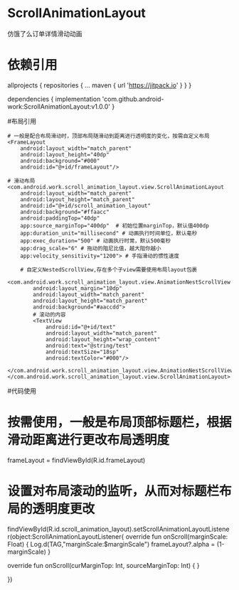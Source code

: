 # ScrollAnimationLayout
仿饿了么订单详情滑动动画

# 依赖引用
allprojects {
		repositories {
			...
			maven { url 'https://jitpack.io' }
		}
	}
  
  dependencies {
	        implementation 'com.github.android-work:ScrollAnimationLayout:v1.0.0'
	}

#布局引用
<LinearLayout xmlns:android="http://schemas.android.com/apk/res/android"
    xmlns:app="http://schemas.android.com/apk/res-auto"
    xmlns:tools="http://schemas.android.com/tools"
    android:layout_width="match_parent"
    android:layout_height="match_parent"
    android:orientation="vertical"
    tools:context=".MainActivity">
    
    # 一般是配合布局滑动时，顶部布局随滑动到距离进行透明度的变化，按需自定义布局
    <FrameLayout
        android:layout_width="match_parent"
        android:layout_height="40dp"
        android:background="#000"
        android:id="@+id/frameLayout"/>

    # 滑动布局
    <com.android.work.scroll_animation_layout.view.ScrollAnimationLayout
        android:layout_width="match_parent"
        android:layout_height="match_parent"
        android:id="@+id/scroll_animation_layout"
        android:background="#ffaacc"
        android:paddingTop="40dp"
        app:source_marginTop="400dp"  # 初始位置marginTop，默认值400dp
        app:duration_unit="millisecond" # 动画执行时间单位，默认毫秒
        app:exec_duration="500" # 动画执行时常，默认500毫秒
        app:drag_scale="6" # 拖动的阻尼比值，越大阻你越小
        app:velocity_sensitivity="1200"> # 手指滑动的惯性速度

        # 自定义NestedScrollView,存在多个子view需要使用布局layout包裹
        <com.android.work.scroll_animation_layout.view.AnimationNestScrollView
            android:layout_margin="10dp"
            android:layout_width="match_parent"
            android:layout_height="match_parent"
            android:background="#aaccdd">
            # 滚动的内容
            <TextView
                android:id="@+id/text"
                android:layout_width="match_parent"
                android:layout_height="wrap_content"
                android:text="@string/test"
                android:textSize="18sp"
                android:textColor="#000"/>
        </com.android.work.scroll_animation_layout.view.AnimationNestScrollView>
    </com.android.work.scroll_animation_layout.view.ScrollAnimationLayout>

</LinearLayout>



#代码使用
# 按需使用，一般是布局顶部标题栏，根据滑动距离进行更改布局透明度
frameLayout = findViewById(R.id.frameLayout)

# 设置对布局滚动的监听，从而对标题栏布局的透明度更改
findViewById<ScrollAnimationLayout>(R.id.scroll_animation_layout).setScrollAnimationLayoutListener(object:ScrollAnimationLayoutListener{
  override fun onScroll(marginScale: Float) {
      Log.d(TAG,"marginScale:$marginScale")
      frameLayout?.alpha = (1-marginScale)
  }

  override fun onScroll(curMarginTop: Int, sourceMarginTop: Int) {
  }

})
